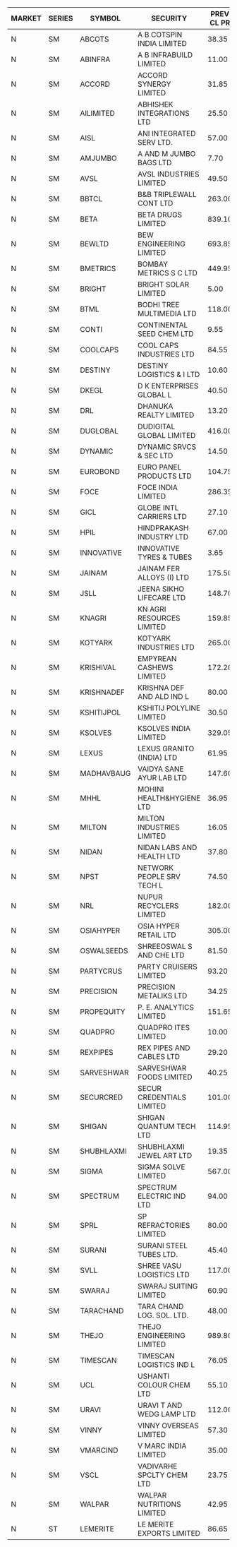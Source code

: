 


| MARKET | SERIES | SYMBOL | SECURITY | PREV CL PR | OPEN PRICE | HIGH PRICE | LOW PRICE | CLOSE PRICE | NET TRDVAL | NET TRDQTY | CORP IND | HI 52 WK | LO 52 WK |
| ----- | ----- | ----- | ----- | ----- | ----- | ----- | ----- | ----- | ----- | ----- | ----- | ----- | ----- |
| N | SM | ABCOTS | A B COTSPIN INDIA LIMITED | 38.35 | 37.35 | 37.50 | 37.35 | 37.50 | 299400.00 | 8000 |  | 61.35 | 37.35 |
| N | SM | ABINFRA | A B INFRABUILD LIMITED | 11.00 | 10.45 | 10.45 | 10.45 | 10.45 | 41800.00 | 4000 |  | 11.85 | 5.80 |
| N | SM | ACCORD | ACCORD SYNERGY LIMITED | 31.85 | 30.40 | 30.40 | 30.30 | 30.30 | 182000.00 | 6000 |  | 37.30 | 14.45 |
| N | SM | AILIMITED | ABHISHEK INTEGRATIONS LTD | 25.50 | 26.75 | 26.75 | 24.45 | 24.45 | 153600.00 | 6000 |  | 38.60 | 19.00 |
| N | SM | AISL | ANI INTEGRATED SERV LTD. | 57.00 | 56.75 | 56.75 | 56.75 | 56.75 | 68100.00 | 1200 |  | 72.45 | 31.55 |
| N | SM | AMJUMBO | A AND M JUMBO BAGS LTD | 7.70 | 8.00 | 8.00 | 7.35 | 7.35 | 250800.00 | 32000 |  | 9.75 | 5.65 |
| N | SM | AVSL | AVSL INDUSTRIES LIMITED | 49.50 | 51.95 | 51.95 | 51.95 | 51.95 | 155850.00 | 3000 |  | 51.95 | 32.10 |
| N | SM | BBTCL | B&B TRIPLEWALL CONT LTD | 263.00 | 268.00 | 268.00 | 255.00 | 255.00 | 1850000.00 | 7000 |  | 307.00 | 73.00 |
| N | SM | BETA | BETA DRUGS LIMITED | 839.10 | 811.05 | 820.05 | 780.00 | 806.25 | 13231490.00 | 16400 |  | 1024.40 | 209.05 |
| N | SM | BEWLTD | BEW ENGINEERING LIMITED | 693.85 | 659.20 | 659.20 | 659.20 | 659.20 | 659200.00 | 1000 |  | 1187.20 | 228.15 |
| N | SM | BMETRICS | BOMBAY METRICS S C LTD | 449.95 | 449.95 | 449.95 | 405.00 | 405.00 | 7836720.00 | 19200 |  | 567.10 | 117.90 |
| N | SM | BRIGHT | BRIGHT SOLAR LIMITED | 5.00 | 4.75 | 5.05 | 4.75 | 5.00 | 415050.00 | 84000 |  | 12.50 | 4.60 |
| N | SM | BTML | BODHI TREE MULTIMEDIA LTD | 118.00 | 123.90 | 123.90 | 112.10 | 123.90 | 431880.00 | 3600 |  | 174.00 | 65.00 |
| N | SM | CONTI | CONTINENTAL SEED CHEM LTD | 9.55 | 9.10 | 9.10 | 9.10 | 9.10 | 30330.30 | 3333 |  | 13.75 | 5.30 |
| N | SM | COOLCAPS | COOL CAPS INDUSTRIES LTD | 84.55 | 82.00 | 82.00 | 81.00 | 81.00 | 1954950.00 | 24000 |  | 88.00 | 41.50 |
| N | SM | DESTINY | DESTINY LOGISTICS & I LTD | 10.60 | 11.10 | 11.10 | 11.05 | 11.10 | 332700.00 | 30000 |  | 15.45 | 8.05 |
| N | SM | DKEGL | D K ENTERPRISES GLOBAL L | 40.50 | 40.00 | 40.00 | 34.70 | 39.00 | 1048350.00 | 27000 |  | 72.60 | 34.70 |
| N | SM | DRL | DHANUKA REALTY LIMITED | 13.20 | 13.85 | 13.85 | 13.85 | 13.85 | 83100.00 | 6000 |  | 23.15 | 7.50 |
| N | SM | DUGLOBAL | DUDIGITAL GLOBAL LIMITED | 416.00 | 426.00 | 428.00 | 420.00 | 420.00 | 3398000.00 | 8000 |  | 449.80 | 95.00 |
| N | SM | DYNAMIC | DYNAMIC SRVCS & SEC LTD | 14.50 | 15.20 | 15.20 | 14.25 | 14.50 | 413700.00 | 28000 |  | 57.70 | 13.15 |
| N | SM | EUROBOND | EURO PANEL PRODUCTS LTD | 104.75 | 101.05 | 101.05 | 97.05 | 99.40 | 3780500.00 | 38000 |  | 147.65 | 72.05 |
| N | SM | FOCE | FOCE INDIA LIMITED | 286.35 | 288.00 | 304.00 | 287.00 | 298.50 | 1234800.00 | 4200 |  | 304.00 | 185.10 |
| N | SM | GICL | GLOBE INTL CARRIERS LTD | 27.10 | 27.05 | 27.05 | 25.95 | 26.50 | 1983375.00 | 75000 |  | 28.20 | 17.15 |
| N | SM | HPIL | HINDPRAKASH INDUSTRY LTD | 67.00 | 65.55 | 65.55 | 65.55 | 65.55 | 196650.00 | 3000 |  | 93.90 | 45.40 |
| N | SM | INNOVATIVE | INNOVATIVE TYRES & TUBES | 3.65 | 3.50 | 3.50 | 3.50 | 3.50 | 94500.00 | 27000 |  | 20.45 | 3.50 |
| N | SM | JAINAM | JAINAM FER ALLOYS (I) LTD | 175.50 | 176.00 | 176.00 | 176.00 | 176.00 | 352000.00 | 2000 |  | 218.60 | 69.70 |
| N | SM | JSLL | JEENA SIKHO LIFECARE LTD | 148.70 | 145.00 | 149.90 | 141.00 | 148.30 | 7352100.00 | 51000 |  | 182.50 | 141.00 |
| N | SM | KNAGRI | KN AGRI RESOURCES LIMITED | 159.85 | 156.80 | 157.50 | 144.00 | 154.70 | 23820480.00 | 158400 |  | 261.00 | 144.00 |
| N | SM | KOTYARK | KOTYARK INDUSTRIES LTD | 265.00 | 278.25 | 278.25 | 278.25 | 278.25 | 556500.00 | 2000 |  | 402.00 | 67.90 |
| N | SM | KRISHIVAL | EMPYREAN CASHEWS LIMITED | 172.20 | 180.80 | 180.80 | 180.80 | 180.80 | 2169600.00 | 12000 |  | 180.80 | 68.00 |
| N | SM | KRISHNADEF | KRISHNA DEF AND ALD IND L | 80.00 | 77.05 | 77.05 | 76.00 | 76.00 | 2749950.00 | 36000 |  | 118.35 | 76.00 |
| N | SM | KSHITIJPOL | KSHITIJ POLYLINE LIMITED | 30.50 | 29.25 | 29.25 | 29.25 | 29.25 | 955363.50 | 32662 |  | 45.65 | 19.85 |
| N | SM | KSOLVES | KSOLVES INDIA LIMITED | 329.05 | 329.05 | 335.00 | 323.00 | 335.00 | 1310420.00 | 4000 |  | 1718.20 | 292.60 |
| N | SM | LEXUS | LEXUS GRANITO (INDIA) LTD | 61.95 | 64.60 | 64.80 | 62.50 | 64.70 | 9024500.00 | 141000 |  | 64.80 | 10.30 |
| N | SM | MADHAVBAUG | VAIDYA SANE AYUR LAB LTD | 147.60 | 147.60 | 147.60 | 140.25 | 140.25 | 909360.00 | 6400 |  | 249.40 | 137.90 |
| N | SM | MHHL | MOHINI HEALTH&HYGIENE LTD | 36.95 | 34.55 | 34.75 | 34.25 | 34.25 | 622350.00 | 18000 |  | 47.40 | 19.15 |
| N | SM | MILTON | MILTON INDUSTRIES LIMITED | 16.05 | 15.60 | 15.60 | 15.60 | 15.60 | 68640.00 | 4400 |  | 25.15 | 15.00 |
| N | SM | NIDAN | NIDAN LABS AND HEALTH LTD | 37.80 | 36.20 | 36.95 | 35.95 | 36.20 | 829000.00 | 23000 |  | 70.70 | 32.20 |
| N | SM | NPST | NETWORK PEOPLE SRV TECH L | 74.50 | 76.70 | 76.70 | 74.30 | 74.30 | 480800.00 | 6400 |  | 82.00 | 49.05 |
| N | SM | NRL | NUPUR RECYCLERS LIMITED | 182.00 | 176.00 | 177.00 | 172.90 | 173.40 | 6873955.00 | 39600 |  | 316.05 | 124.20 |
| N | SM | OSIAHYPER | OSIA HYPER RETAIL LTD | 305.00 | 313.00 | 324.95 | 312.90 | 322.95 | 888720.00 | 2800 |  | 397.00 | 120.00 |
| N | SM | OSWALSEEDS | SHREEOSWAL S AND CHE LTD | 81.50 | 78.00 | 83.00 | 78.00 | 83.00 | 956000.00 | 12000 |  | 99.80 | 30.60 |
| N | SM | PARTYCRUS | PARTY CRUISERS LIMITED | 93.20 | 91.00 | 91.00 | 91.00 | 91.00 | 364000.00 | 4000 |  | 122.00 | 16.50 |
| N | SM | PRECISION | PRECISION METALIKS LTD | 34.25 | 32.05 | 35.40 | 32.00 | 32.45 | 793500.00 | 24000 |  | 55.95 | 32.00 |
| N | SM | PROPEQUITY | P. E. ANALYTICS LIMITED | 151.65 | 148.00 | 148.00 | 148.00 | 148.00 | 177600.00 | 1200 |  | 204.10 | 141.00 |
| N | SM | QUADPRO | QUADPRO ITES LIMITED | 10.00 | 9.70 | 9.70 | 9.70 | 9.70 | 116400.00 | 12000 |  | 18.80 | 9.00 |
| N | SM | REXPIPES | REX PIPES AND CABLES LTD | 29.20 | 30.15 | 30.15 | 29.95 | 29.95 | 240400.00 | 8000 |  | 64.35 | 26.00 |
| N | SM | SARVESHWAR | SARVESHWAR FOODS LIMITED | 40.25 | 38.50 | 38.50 | 38.50 | 38.50 | 61600.00 | 1600 |  | 67.65 | 17.10 |
| N | SM | SECURCRED | SECUR CREDENTIALS LIMITED | 101.00 | 96.00 | 103.75 | 96.00 | 101.75 | 364110.00 | 3600 |  | 145.00 | 13.85 |
| N | SM | SHIGAN | SHIGAN QUANTUM TECH LTD | 114.95 | 108.65 | 119.45 | 106.00 | 115.45 | 24585000.00 | 216000 |  | 140.00 | 93.00 |
| N | SM | SHUBHLAXMI | SHUBHLAXMI JEWEL ART LTD | 19.35 | 19.50 | 19.60 | 18.40 | 18.40 | 171750.00 | 9000 |  | 24.30 | 11.20 |
| N | SM | SIGMA | SIGMA SOLVE LIMITED | 567.00 | 593.00 | 593.00 | 560.00 | 592.80 | 523740.00 | 900 |  | 745.75 | 40.00 |
| N | SM | SPECTRUM | SPECTRUM ELECTRIC IND LTD | 94.00 | 93.50 | 93.50 | 89.30 | 91.40 | 365600.00 | 4000 |  | 122.65 | 48.50 |
| N | SM | SPRL | SP REFRACTORIES LIMITED | 80.00 | 80.00 | 80.00 | 80.00 | 80.00 | 384000.00 | 4800 |  | 85.00 | 80.00 |
| N | SM | SURANI | SURANI STEEL TUBES LTD. | 45.40 | 44.85 | 44.90 | 44.75 | 44.75 | 896600.00 | 20000 |  | 48.50 | 19.00 |
| N | SM | SVLL | SHREE VASU LOGISTICS LTD | 117.00 | 117.00 | 117.00 | 117.00 | 117.00 | 117000.00 | 1000 |  | 117.00 | 76.00 |
| N | SM | SWARAJ | SWARAJ SUITING LIMITED | 60.90 | 60.00 | 63.90 | 58.30 | 63.90 | 4348700.00 | 70000 |  | 86.00 | 49.50 |
| N | SM | TARACHAND | TARA CHAND LOG. SOL. LTD. | 48.00 | 46.50 | 46.50 | 46.50 | 46.50 | 93000.00 | 2000 |  | 66.00 | 30.00 |
| N | SM | THEJO | THEJO ENGINEERING LIMITED | 989.80 | 916.75 | 935.00 | 916.00 | 935.00 | 552645.00 | 600 |  | 3950.00 | 826.00 |
| N | SM | TIMESCAN | TIMESCAN LOGISTICS IND L | 76.05 | 80.00 | 84.00 | 79.00 | 82.00 | 1808100.00 | 22000 |  | 161.15 | 74.25 |
| N | SM | UCL | USHANTI COLOUR CHEM LTD | 55.10 | 57.00 | 57.00 | 57.00 | 57.00 | 114000.00 | 2000 |  | 69.40 | 32.00 |
| N | SM | URAVI | URAVI T AND WEDG LAMP LTD | 112.00 | 110.00 | 110.00 | 110.00 | 110.00 | 5940000.00 | 54000 |  | 155.00 | 109.50 |
| N | SM | VINNY | VINNY OVERSEAS LIMITED | 57.30 | 55.00 | 56.00 | 55.00 | 55.90 | 1509000.00 | 27000 |  | 77.55 | 29.00 |
| N | SM | VMARCIND | V MARC INDIA LIMITED | 35.00 | 35.55 | 35.55 | 35.15 | 35.15 | 212100.00 | 6000 |  | 52.80 | 25.35 |
| N | SM | VSCL | VADIVARHE SPCLTY CHEM LTD | 23.75 | 24.00 | 24.00 | 22.60 | 22.60 | 211800.00 | 9000 |  | 35.05 | 13.45 |
| N | SM | WALPAR | WALPAR NUTRITIONS LIMITED | 42.95 | 40.85 | 40.85 | 40.85 | 40.85 | 326800.00 | 8000 |  | 51.50 | 25.50 |
| N | ST | LEMERITE | LE MERITE EXPORTS LIMITED | 86.65 | 87.00 | 87.00 | 82.35 | 82.35 | 19598240.00 | 235200 |  | 87.00 | 71.25 |



